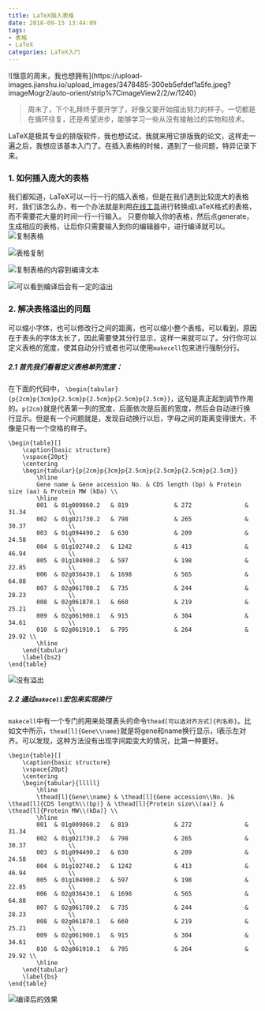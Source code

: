 ```yaml
---
title: LaTeX插入表格
date: 2018-09-15 13:44:09
tags: 
- 表格
- LaTeX
categories: LaTeX入门
---
```


<meta name="referrer" content="no-referrer" />
![惬意的周末，我也想拥有](https://upload-images.jianshu.io/upload_images/3478485-300eb5efdef1a5fe.jpeg?imageMogr2/auto-orient/strip%7CimageView2/2/w/1240)

> 周末了，下个礼拜终于要开学了，好像又要开始摆出努力的样子。一切都是在循环往复，还是希望进步，能够学习一些从没有接触过的实物和技术。

LaTeX是极其专业的排版软件，我也想试试，我就来用它排版我的论文，这样走一遍之后，我想应该基本入门了。在插入表格的时候，遇到了一些问题，特异记录下来。

<!--more-->

### 1. 如何插入庞大的表格
我们都知道，LaTeX可以一行一行的插入表格，但是在我们遇到比较庞大的表格时，我们该怎么办，有一个办法就是利用[在线工具](http://www.tablesgenerator.com/latex_tables)进行转换成LaTeX格式的表格，而不需要花大量的时间一行一行输入。
只要你输入你的表格，然后点generate，生成相应的表格，让后你只需要输入到你的编辑器中，进行编译就可以。
![复制表格](https://upload-images.jianshu.io/upload_images/3478485-b7d8758edc879c5b.png?imageMogr2/auto-orient/strip%7CimageView2/2/w/1240)

![表格复制](https://upload-images.jianshu.io/upload_images/3478485-eb16ad35b99dd364.png?imageMogr2/auto-orient/strip%7CimageView2/2/w/1240)

![复制表格的内容到编译文本](https://upload-images.jianshu.io/upload_images/3478485-552021decf1e4701.png?imageMogr2/auto-orient/strip%7CimageView2/2/w/1240)

![可以看到编译后会有一定的溢出](https://upload-images.jianshu.io/upload_images/3478485-e3adcd1c31950f73.png?imageMogr2/auto-orient/strip%7CimageView2/2/w/1240)

### 2. 解决表格溢出的问题
可以缩小字体，也可以修改行之间的距离，也可以缩小整个表格。可以看到，原因在于表头的字体太长了，因此需要使其分行显示，这样一来就可以了。分行你可以定义表格的宽度，使其自动分行或者也可以使用`makecell`包来进行强制分行。
##### 2.1 首先我们看看定义表格单列宽度：

在下面的代码中，
`\begin{tabular}{p{2cm}p{3cm}p{2.5cm}p{2.5cm}p{2.5cm}p{2.5cm}}`，这句是真正起到调节作用的。`p{2cm}`就是代表第一列的宽度，后面依次是后面的宽度，然后会自动进行换行显示。但是有一个问题就是，发现自动换行以后，字母之间的距离变得很大，不像是只有一个空格的样子。
```
\begin{table}[]
	\caption{basic structure}
	\vspace{20pt}
	\centering
	\begin{tabular}{p{2cm}p{3cm}p{2.5cm}p{2.5cm}p{2.5cm}p{2.5cm}}
		\hline
		Gene name & Gene accession No. & CDS length (bp) & Protein size (aa) & Protein MW (kDa) \\
		\hline
		001  & 01g009860.2   & 819             & 272               & 31.34            \\
		002  & 01g021730.2   & 798             & 265               & 30.37            \\
		003  & 01g094490.2   & 630             & 209               & 24.58            \\
		004  & 01g102740.2   & 1242            & 413               & 46.94            \\
		005  & 01g104900.2   & 597             & 198               & 22.85            \\
		006  & 02g036430.1   & 1698            & 565               & 64.88            \\
		007  & 02g061780.2   & 735             & 244               & 28.23            \\
		008  & 02g061870.1   & 660             & 219               & 25.21            \\
		009  & 02g061900.1   & 915             & 304               & 34.61            \\
		010  & 02g061910.1   & 795             & 264               & 29.92 \\    
		\hline       
	\end{tabular}
	\label{bs2}
\end{table}
```

![没有溢出](https://upload-images.jianshu.io/upload_images/3478485-087fc0b5b2bb79c4.png?imageMogr2/auto-orient/strip%7CimageView2/2/w/1240)

##### 2.2 通过`makecell`宏包来实现换行
`makecell`中有一个专门的用来处理表头的命令`thead[可以选对齐方式]{列名称}`。比如文中所示，`thead[l]{Gene\\name}`就是将gene和name换行显示，l表示左对齐。可以发现，这种方法没有出现字间距变大的情况，比第一种要好。

```
\begin{table}[]
    \caption{basic structure}
    \vspace{20pt}
	\centering
	\begin{tabular}{lllll}
		\hline
		\thead[l]{Gene\\name} & \thead[l]{Gene accession\\No. }& \thead[l]{CDS length\\(bp)} & \thead[l]{Protein size\\(aa)} & \thead[l]{Protein MW\\(kDa)} \\
		\hline
		001  & 01g009860.2   & 819             & 272               & 31.34            \\
		002  & 01g021730.2   & 798             & 265               & 30.37            \\
		003  & 01g094490.2   & 630             & 209               & 24.58            \\
		004  & 01g102740.2   & 1242            & 413               & 46.94            \\
		005  & 01g104900.2   & 597             & 198               & 22.85            \\
		006  & 02g036430.1   & 1698            & 565               & 64.88            \\
		007  & 02g061780.2   & 735             & 244               & 28.23            \\
		008  & 02g061870.1   & 660             & 219               & 25.21            \\
		009  & 02g061900.1   & 915             & 304               & 34.61            \\
		010  & 02g061910.1   & 795             & 264               & 29.92 \\    
		\hline       
	\end{tabular}
	\label{bs}
\end{table}
```
![编译后的效果](https://upload-images.jianshu.io/upload_images/3478485-dd6fe8edb6086b60.png?imageMogr2/auto-orient/strip%7CimageView2/2/w/1240)